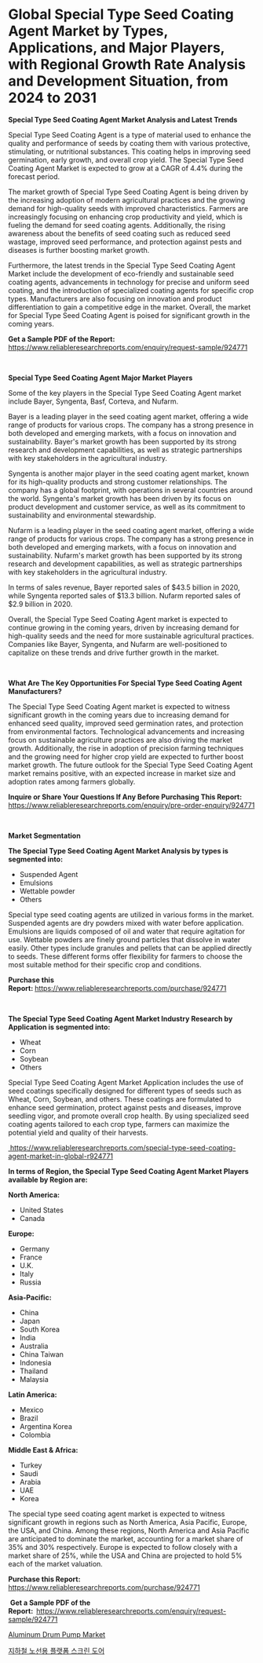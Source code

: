 <p><h1>Global Special Type Seed Coating Agent Market by Types, Applications, and Major Players, with Regional Growth Rate Analysis and Development Situation, from 2024 to 2031</h1></p><p><strong>Special Type Seed Coating Agent Market Analysis and Latest Trends</strong></p>
<p><p>Special Type Seed Coating Agent is a type of material used to enhance the quality and performance of seeds by coating them with various protective, stimulating, or nutritional substances. This coating helps in improving seed germination, early growth, and overall crop yield. The Special Type Seed Coating Agent Market is expected to grow at a CAGR of 4.4% during the forecast period.</p><p>The market growth of Special Type Seed Coating Agent is being driven by the increasing adoption of modern agricultural practices and the growing demand for high-quality seeds with improved characteristics. Farmers are increasingly focusing on enhancing crop productivity and yield, which is fueling the demand for seed coating agents. Additionally, the rising awareness about the benefits of seed coating such as reduced seed wastage, improved seed performance, and protection against pests and diseases is further boosting market growth.</p><p>Furthermore, the latest trends in the Special Type Seed Coating Agent Market include the development of eco-friendly and sustainable seed coating agents, advancements in technology for precise and uniform seed coating, and the introduction of specialized coating agents for specific crop types. Manufacturers are also focusing on innovation and product differentiation to gain a competitive edge in the market. Overall, the market for Special Type Seed Coating Agent is poised for significant growth in the coming years.</p></p>
<p><strong>Get a Sample PDF of the Report:&nbsp;</strong> <a href="https://www.reliableresearchreports.com/enquiry/request-sample/924771">https://www.reliableresearchreports.com/enquiry/request-sample/924771</a></p>
<p>&nbsp;</p>
<p><strong>Special Type Seed Coating Agent Major Market Players</strong></p>
<p><p>Some of the key players in the Special Type Seed Coating Agent market include Bayer, Syngenta, Basf, Corteva, and Nufarm. </p><p>Bayer is a leading player in the seed coating agent market, offering a wide range of products for various crops. The company has a strong presence in both developed and emerging markets, with a focus on innovation and sustainability. Bayer's market growth has been supported by its strong research and development capabilities, as well as strategic partnerships with key stakeholders in the agricultural industry.</p><p>Syngenta is another major player in the seed coating agent market, known for its high-quality products and strong customer relationships. The company has a global footprint, with operations in several countries around the world. Syngenta's market growth has been driven by its focus on product development and customer service, as well as its commitment to sustainability and environmental stewardship.</p><p>Nufarm is a leading player in the seed coating agent market, offering a wide range of products for various crops. The company has a strong presence in both developed and emerging markets, with a focus on innovation and sustainability. Nufarm's market growth has been supported by its strong research and development capabilities, as well as strategic partnerships with key stakeholders in the agricultural industry.</p><p>In terms of sales revenue, Bayer reported sales of $43.5 billion in 2020, while Syngenta reported sales of $13.3 billion. Nufarm reported sales of $2.9 billion in 2020.</p><p>Overall, the Special Type Seed Coating Agent market is expected to continue growing in the coming years, driven by increasing demand for high-quality seeds and the need for more sustainable agricultural practices. Companies like Bayer, Syngenta, and Nufarm are well-positioned to capitalize on these trends and drive further growth in the market.</p></p>
<p>&nbsp;</p>
<p><strong>What Are The Key Opportunities For Special Type Seed Coating Agent Manufacturers?</strong></p>
<p><p>The Special Type Seed Coating Agent market is expected to witness significant growth in the coming years due to increasing demand for enhanced seed quality, improved seed germination rates, and protection from environmental factors. Technological advancements and increasing focus on sustainable agriculture practices are also driving the market growth. Additionally, the rise in adoption of precision farming techniques and the growing need for higher crop yield are expected to further boost market growth. The future outlook for the Special Type Seed Coating Agent market remains positive, with an expected increase in market size and adoption rates among farmers globally.</p></p>
<p><strong>Inquire or Share Your Questions If Any Before Purchasing This Report:</strong> <a href="https://www.reliableresearchreports.com/enquiry/pre-order-enquiry/924771">https://www.reliableresearchreports.com/enquiry/pre-order-enquiry/924771</a></p>
<p>&nbsp;</p>
<p><strong>Market Segmentation</strong></p>
<p><strong>The Special Type Seed Coating Agent Market Analysis by types is segmented into:</strong></p>
<p><ul><li>Suspended Agent</li><li>Emulsions</li><li>Wettable powder</li><li>Others</li></ul></p>
<p><p>Special type seed coating agents are utilized in various forms in the market. Suspended agents are dry powders mixed with water before application. Emulsions are liquids composed of oil and water that require agitation for use. Wettable powders are finely ground particles that dissolve in water easily. Other types include granules and pellets that can be applied directly to seeds. These different forms offer flexibility for farmers to choose the most suitable method for their specific crop and conditions.</p></p>
<p><strong>Purchase this Report:&nbsp;</strong><a href="https://www.reliableresearchreports.com/purchase/924771">https://www.reliableresearchreports.com/purchase/924771</a></p>
<p>&nbsp;</p>
<p><strong>The Special Type Seed Coating Agent Market Industry Research by Application is segmented into:</strong></p>
<p><ul><li>Wheat</li><li>Corn</li><li>Soybean</li><li>Others</li></ul></p>
<p><p>Special Type Seed Coating Agent Market Application includes the use of seed coatings specifically designed for different types of seeds such as Wheat, Corn, Soybean, and others. These coatings are formulated to enhance seed germination, protect against pests and diseases, improve seedling vigor, and promote overall crop health. By using specialized seed coating agents tailored to each crop type, farmers can maximize the potential yield and quality of their harvests.</p></p>
<p><a href="https://www.reliableresearchreports.com/special-type-seed-coating-agent-market-in-global-r924771">&nbsp;https://www.reliableresearchreports.com/special-type-seed-coating-agent-market-in-global-r924771</a></p>
<p><strong>In terms of Region, the Special Type Seed Coating Agent Market Players available by Region are:</strong></p>
<p>
    <p> <strong> North America: </strong>
        <ul>
            <li>United States</li>
            <li>Canada</li>
        </ul>
        </p> 
    <p> <strong> Europe: </strong>
        <ul>
            <li>Germany</li>
            <li>France</li>
            <li>U.K.</li>
            <li>Italy</li>
            <li>Russia</li>
        </ul>
        </p> 
    <p> <strong> Asia-Pacific: </strong>
        <ul>
            <li>China</li>
            <li>Japan</li>
            <li>South Korea</li>
            <li>India</li>
            <li>Australia</li>
            <li>China Taiwan</li>
            <li>Indonesia</li>
            <li>Thailand</li>
            <li>Malaysia</li>
        </ul>
        </p> 
    <p> <strong> Latin America: </strong>
        <ul>
            <li>Mexico</li>
            <li>Brazil</li>
            <li>Argentina Korea</li>
            <li>Colombia</li>
        </ul>
        </p> 
    <p> <strong> Middle East & Africa: </strong>
        <ul>
            <li>Turkey</li>
            <li>Saudi</li>
            <li>Arabia</li>
            <li>UAE</li>
            <li>Korea</li>
        </ul>
    </p>
    </p>
<p><p>The special type seed coating agent market is expected to witness significant growth in regions such as North America, Asia Pacific, Europe, the USA, and China. Among these regions, North America and Asia Pacific are anticipated to dominate the market, accounting for a market share of 35% and 30% respectively. Europe is expected to follow closely with a market share of 25%, while the USA and China are projected to hold 5% each of the market valuation.</p></p>
<p><strong>Purchase this Report: </strong><a href="https://www.reliableresearchreports.com/purchase/924771">https://www.reliableresearchreports.com/purchase/924771</a></p>
<p>&nbsp;<strong>Get a Sample PDF of the Report:&nbsp;&nbsp;</strong><a href="https://www.reliableresearchreports.com/enquiry/request-sample/924771">https://www.reliableresearchreports.com/enquiry/request-sample/924771</a></p>
<p><strong></strong></p>
<p><p><a href="https://view.publitas.com/reportprime-1/aluminum-drum-pump-market-trends-and-market-analysis-forecasted-for-period-2024-2031/">Aluminum Drum Pump Market</a></p><p><a href="https://github.com/tukangkrupk/Market-Research-Report-List-1/blob/main/666544493050.md">지하철 노선용 플랫폼 스크린 도어</a></p></p>